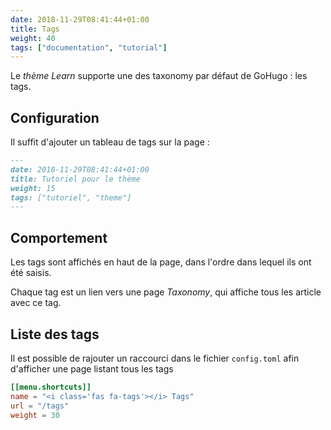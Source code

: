 ```yaml
---
date: 2018-11-29T08:41:44+01:00
title: Tags
weight: 40
tags: ["documentation", "tutorial"]
---
```



Le *thème Learn* supporte une des taxonomy par défaut de GoHugo : les tags.

## Configuration

Il suffit d'ajouter un tableau de tags sur la page  :

```markdown
---
date: 2018-11-29T08:41:44+01:00
title: Tutoriel pour le thème
weight: 15
tags: ["tutoriel", "theme"]
---
```

## Comportement

Les tags sont affichés en haut de la page, dans l'ordre dans lequel ils ont été saisis.

Chaque tag est un lien vers une page *Taxonomy*, qui affiche tous les article avec ce tag.


## Liste des tags

Il est possible de rajouter un raccourci dans le fichier `config.toml` afin d'afficher une page listant tous les tags

```toml
[[menu.shortcuts]]
name = "<i class='fas fa-tags'></i> Tags"
url = "/tags"
weight = 30
```
